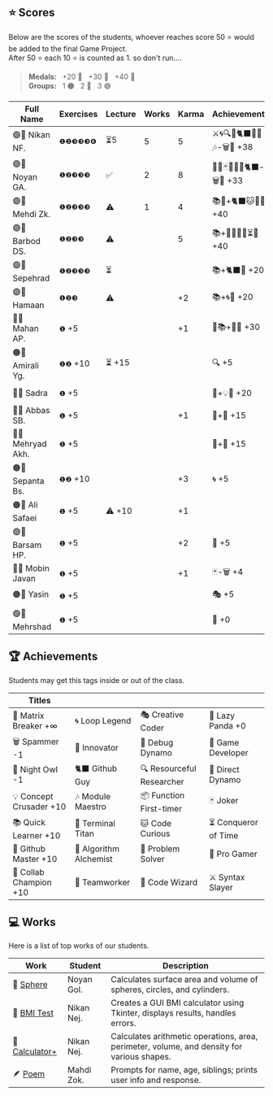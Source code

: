 ## ⭐ Scores

Below are the scores of the students, whoever reaches score 50 ⭐ would be added to the final Game Project.  
After 50 ⭐ each 10 ⭐ is counted as 1. so don't run....

> **Medals:** &nbsp; +20 🥉 &nbsp; +30 🥈 &nbsp; +40 🥇  
> **Groups:** &nbsp; 1 🟠 &nbsp; 2 🔵 &nbsp; 3 🟣

| Full Name         | Exercises | Lecture | Works | Karma | Achievements              | Total                      |
| ----------------- | --------- | ------- | ----- | ----- | ------------------------- | -------------------------- |
| 🟣👾 Nikan NF.    | `❶❷❸❸❸❻`  | ⏳5     | 5     | 5     | ⚔️🌀🔍🎯🐈‍⬛🔮🏀🎶-🗑️🦉 +38 | 👾                         |
| 🟣👾 Noyan GA.    | `❶❷❸❸❸`   | ✅      | 2     | 8     | 🚀🔮🃏👥🏀🌀🐈‍⬛-🗑️🦉 +33   | 👾                         |
| 🟣👾 Mehdi Zk.    | `❶❷❸❸❸`   | ⚠️      | 1     | 4     | 📚🐙+🐈‍⬛🐱🔮🏀 +40         | 👾                         |
| 🟣👾 Barbod DS.   | `❶❷❸❸`    | ⚠️      |       | 5     | 📚+🏀💡🌀👥⏳🐛 +40       | 👾                         |
| 🟣👾 Sepehrad     | `❶❷❸❸❸`   | ⏳      |       |       | 📚+🐈‍⬛🏀 +20               | 👾                         |
| 🟣👾 Hamaan       | `❶❷❸`     | ⚠️      |       | +2    | 📚+🌀🏀 +20               | 👾                         |
| 🔵🥈 Mahan AP.    | `❶` +5    |         |       | +1    | 🤝📚+🧩🏀 +30             | $${\color{lightgreen}36}$$ |
| 🟠🥈 Amirali Yg.  | `❶❷` +10  | ⏳ +15  |       |       | 🔍 +5                     | $${\color{lightgreen}30}$$ |
| 🔵🥉 Sadra        | `❶` +5    |         |       |       | 🤝+💡🏀 +20               | $${\color{lightgreen}25}$$ |
| 🔵🥔 Abbas SB.    | `❶` +5    |         |       | +1    | 🤝+🧩 +15                 | $${\color{lightgreen}21}$$ |
| 🔵🥔 Mehryad Akh. | `❶` +5    |         |       |       | 🤝+🏀 +15                 | $${\color{lightgreen}20}$$ |
| 🟠🥔 Sepanta Bs.  | `❶❷` +10  |         |       | +3    | 🌀 +5                     | $${\color{lightgreen}18}$$ |
| 🟠🥔 Ali Safaei   | `❶` +5    | ⚠️ +10  |       | +1    |                           | $${\color{lightgreen}16}$$ |
| 🟣🥔 Barsam HP.   | `❶` +5    |         |       | +2    | 🏀 +5                     | $${\color{lightgreen}12}$$ |
| 🔵🥝 Mobin Javan  | `❶` +5    |         |       | +1    | 🃏-🗑️ +4                  | $${\color{lightgreen}10}$$ |
| 🟠🥔 Yasin        | `❶` +5    |         |       |       | 🎭 +5                     | $${\color{lightgreen}10}$$ |
| 🟣🥔 Mehrshad     | `❶` +5    |         |       |       | 🐼 +0                     | $${\color{lightgreen}5}$$  |

## 🏆 Achievements

Students may get this tags inside or out of the class.

| Titles                  |                        |                           |                      |
| ----------------------- | ---------------------- | ------------------------- | -------------------- |
| 💊 Matrix Breaker +∞    | 🌀 Loop Legend         | 🎭 Creative Coder         | 🐼 Lazy Panda +0     |
| 🗑️ Spammer -1           | 🚀 Innovator           | 🐛 Debug Dynamo           | 👾 Game Developer    |
| 🦉 Night Owl -1         | 🐈‍⬛ Github Guy          | 🔍 Resourceful Researcher | 🎯 Direct Dynamo     |
| 💡 Concept Crusader +10 | 🎶 Module Maestro      | 📦 Function First-timer   | 🃏 Joker             |
| 📚 Quick Learner +10    | 🔱 Terminal Titan      | 🐱 Code Curious           | ⏳ Conqueror of Time |
| 🐙 Github Master +10    | 🧪 Algorithm Alchemist | 🧩 Problem Solver         | 🏀 Pro Gamer         |
| 🤝 Collab Champion +10  | 👥 Teamworker          | 🔮 Code Wizard            | ⚔️ Syntax Slayer     |

## 💻 Works

Here is a list of top works of our students.

| Work                                        | Student    | Description                                                                                |
| ------------------------------------------- | ---------- | ------------------------------------------------------------------------------------------ |
| 🔮 [Sphere](/works/noyan_sphere.py)         | Noyan Gol. | Calculates surface area and volume of spheres, circles, and cylinders.                     |
| 💪 [BMI Test](/works/nikan_bmi_gui.py)      | Nikan Nej. | Creates a GUI BMI calculator using Tkinter, displays results, handles errors.              |
| 🧮 [Calculator+](/works/nikan_calc_plus.py) | Nikan Nej. | Calculates arithmetic operations, area, perimeter, volume, and density for various shapes. |
| 🪶 [Poem](/works/mahdi_family.py)           | Mahdi Zok. | Prompts for name, age, siblings; prints user info and response.                            |
